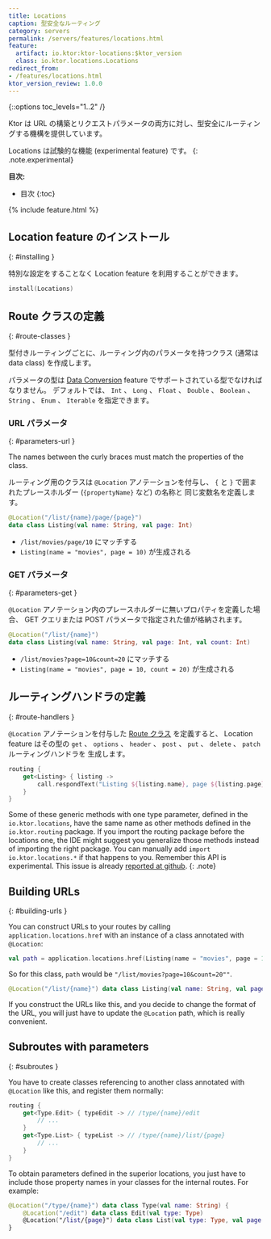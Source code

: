 ```yaml
---
title: Locations
caption: 型安全なルーティング
category: servers
permalink: /servers/features/locations.html
feature:
  artifact: io.ktor:ktor-locations:$ktor_version
  class: io.ktor.locations.Locations
redirect_from:
- /features/locations.html
ktor_version_review: 1.0.0
---
```


{::options toc_levels="1..2" /}

Ktor は URL の構築とリクエストパラメータの両方に対し、型安全にルーティングする機構を提供しています。

Locations は試験的な機能 (experimental feature) です。
{: .note.experimental}

**目次:**

* 目次
{:toc}

{% include feature.html %}

## Location feature のインストール
{: #installing }

特別な設定をすることなく Location feature を利用することができます。

```kotlin
install(Locations)
```

## Route クラスの定義
{: #route-classes }

型付きルーティングごとに、ルーティング内のパラメータを持つクラス (通常は data class) を作成します。

パラメータの型は [Data Conversion](/servers/features/data-conversion.html) feature でサポートされている型でなければなりません。
デフォルトでは、 `Int` 、 `Long` 、 `Float` 、 `Double` 、 `Boolean` 、 `String` 、 `Enum` 、 `Iterable` を指定できます。

### URL パラメータ
{: #parameters-url }

The names between the curly braces must match the properties of the class.

ルーティング用のクラスは `@Location` アノテーションを付与し、 `{` と `}` で囲まれたプレースホルダー (`{propertyName}` など) の名称と
同じ変数名を定義します。

```kotlin
@Location("/list/{name}/page/{page}")
data class Listing(val name: String, val page: Int)
```

* `/list/movies/page/10` にマッチする
* `Listing(name = "movies", page = 10)` が生成される

### GET パラメータ
{: #parameters-get }

`@Location` アノテーション内のプレースホルダーに無いプロパティを定義した場合、
GET クエリまたは POST パラメータで指定された値が格納されます。

```kotlin
@Location("/list/{name}")
data class Listing(val name: String, val page: Int, val count: Int)
```

* `/list/movies?page=10&count=20` にマッチする
* `Listing(name = "movies", page = 10, count = 20)` が生成される

## ルーティングハンドラの定義
{: #route-handlers }

`@Location` アノテーションを付与した [Route クラス](#route-classes) を定義すると、
Location feature はその型の `get` 、 `options` 、 `header` 、 `post` 、 `put` 、 `delete` 、 `patch` ルーティングハンドラを
生成します。


```kotlin
routing {
    get<Listing> { listing ->
        call.respondText("Listing ${listing.name}, page ${listing.page}")
    }
}
```

Some of these generic methods with one type parameter, defined in the `io.ktor.locations`,
have the same name as other methods defined in the `io.ktor.routing` package.
If you import the routing package before the locations one,
the IDE might suggest you generalize those methods instead of importing the right package.
You can manually add `import io.ktor.locations.*` if that happens to you.
Remember this API is experimental. This issue is already [reported at github](https://github.com/ktorio/ktor/issues/368).
{: .note}


## Building URLs
{: #building-urls }

You can construct URLs to your routes by calling `application.locations.href` with
an instance of a class annotated with `@Location`:

```kotlin
val path = application.locations.href(Listing(name = "movies", page = 10, count = 20))
```

So for this class, `path` would be `"/list/movies?page=10&count=20""`.

```kotlin
@Location("/list/{name}") data class Listing(val name: String, val page: Int, val count: Int)
```

If you construct the URLs like this, and you decide to change the format of the URL,
you will just have to update the `@Location` path, which is really convenient.

## Subroutes with parameters
{: #subroutes }

You have to create classes referencing to another class annotated with `@Location` like this, and register them normally:

```kotlin
routing {
    get<Type.Edit> { typeEdit -> // /type/{name}/edit
        // ...
    }
    get<Type.List> { typeList -> // /type/{name}/list/{page}
        // ...
    }
}
```
 
To obtain parameters defined in the superior locations, you just have to include
those property names in your classes for the internal routes. For example:

```kotlin
@Location("/type/{name}") data class Type(val name: String) {
    @Location("/edit") data class Edit(val type: Type)
    @Location("/list/{page}") data class List(val type: Type, val page: Int)
}
```